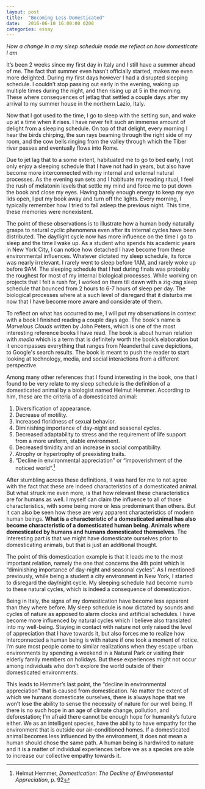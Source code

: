 ```yaml
---
layout: post
title:  "Becoming Less Domesticated"
date:   2016-06-10 16:00:00 0200
categories: essay
---
```


*How a change in a my sleep schedule made me reflect on how domesticate I am*

It’s been 2 weeks since my first day in Italy and I still have a summer ahead of me. The fact that summer even hasn’t officially started, makes me even more delighted. During my first days however I had a disrupted sleeping schedule. I couldn’t stop passing out early in the evening, waking up multiple times during the night, and then rising up at 5 in the morning. These where consequences of jetlag that settled a couple days after my arrival to my summer house in the northern Lazio, Italy.

Now that I got used to the time, I go to sleep with the setting sun, and wake up at a time when it rises. I have never felt such an immense amount of delight from a sleeping schedule. On top of that delight, every morning I hear the birds chirping, the sun rays beaming through the right side of my room, and the cow bells ringing from the valley through which the Tiber river passes and eventually flows into Rome.

Due to jet lag that to a some extent, habituated me to go to bed early, I not only enjoy a sleeping schedule that I have not had in years, but also have become more interconnected with my internal and external natural processes. As the evening sun sets and I habituate my reading ritual, I feel the rush of melatonin levels that settle my mind and force me to put down the book and close my eyes. Having barely enough energy to keep my eye lids open, I put my book away and turn off the lights. Every morning, I typically remember how I tried to fall asleep the previous night. This time, these memories were nonexistent.

The point of these observations is to illustrate how a human body naturally grasps to natural cyclic phenomena even after its internal cycles have been distributed. The day/light cycle now has more influence on the time I go to sleep and the time I wake up. As a student who spends his academic years in New York City, I can notice how detached I have become from these environmental influences. Whatever dictated my sleep schedule, its force was nearly irrelevant. I rarely went to sleep before 1AM, and rarely woke up before 9AM. The sleeping schedule that I had during finals was probably the roughest for most of my internal biological processes. While working on projects that I felt a rush for, I worked on them till dawn with a zig-zag sleep schedule that bounced from 2 hours to 6-7 hours of sleep per day. The biological processes where at a such level of disregard that it disturbs me now that I have become more aware and considerate of them.

To reflect on what has occurred to me, I will put my observations in context with a book I finished reading a couple days ago. The book's name is *Marvelous Clouds* written by John Peters, which is one of the most interesting reference books I have read. The book is about human relation with *media* which is a term that is definitely worth the book’s elaboration but it encompasses everything that ranges from Neanderthal cave depictions, to Google's search results. The book is meant to push the reader to start looking at technology, media, and social interactions from a different perspective.

Among many other references that I found interesting in the book, one that I found to be very relate to my sleep schedule is the definition of a domesticated animal by a biologist named Helmut Hemmer. According to him, these are the criteria of a domesticated animal:

1. Diversification of appearance.
2. Decrease of motility.
3. Increased floridness of sexual behavior.
4. Diminishing importance of day-night and seasonal cycles.
5. Decreased adaptability to stress and the requirement of life support from a more uniform, stable environment.
6. Decreased timidity and an increase in social compatibility.
7. Atrophy or hypertrophy of preexisting traits.
8. “Decline in environmental appreciation” or “impoverishment of the noticed world”.[^n]

After stumbling across these definitions, it was hard for me to not agree with the fact that these are indeed characteristics of a domesticated animal. But what struck me even more, is that how relevant these characteristics are for humans as well. I myself can claim the influence to all of those characteristics, with some being more or less predominant than others. But it can also be seen how these are very apparent characteristics of modern human beings. **What is a characteristic of a domesticated animal has also become characteristic of a domesticated human being. Animals where domesticated by humans and humans domesticated themselves**. The interesting part is that we might have domesticate ourselves prior to domesticating animals, but that is just an additional thought.

The point of this domestication example is that it leads me to the most important relation, namely the one that concerns the 4th point which is “diminishing importance of day-night and seasonal cycles”. As I mentioned previously, while being a student a city environment in New York, I started to disregard the day/night cycle. My sleeping schedule had become numb to these natural cycles, which is indeed a consequence of domestication.

Being in Italy, the signs of my domestication have become less apparent than they where before. My sleep schedule is now dictated by sounds and cycles of nature as apposed to alarm clocks and artificial schedules. I have become more influenced by natural cycles which I believe also translated into my well-being. Staying in contact with nature not only raised the level of appreciation that I have towards it, but also forces me to realize how interconnected a human being is with nature if one took a moment of notice. I’m sure most people come to similar realizations when they escape urban environments by spending a weekend in a Natural Park or visiting their elderly family members on holidays. But these experiences might not occur among individuals who don't explore the world outside of their domesticated environments.  

This leads to Hemmer’s last point, the “decline in environmental appreciation” that is caused from domestication. No matter the extent of which we humans domesticate ourselves, there is always hope that we won’t lose the ability to sense the necessity of nature for our well being. If there is no such hope in an age of climate change, pollution, and deforestation; I’m afraid there cannot be enough hope for humanity’s future either. We as an intelligent species, have the ability to have empathy for the environment that is outside our air-conditioned homes. If a domesticated animal becomes less influenced by the environment, it does not mean a human should chose the same path. A human being is hardwired to nature and it is a matter of individual experiences before we as a species are able to increase our collective empathy towards it.

[^n]: Helmut Hemmer, *Domestication: The Decline of Environmental Appreciation*, p. 92
